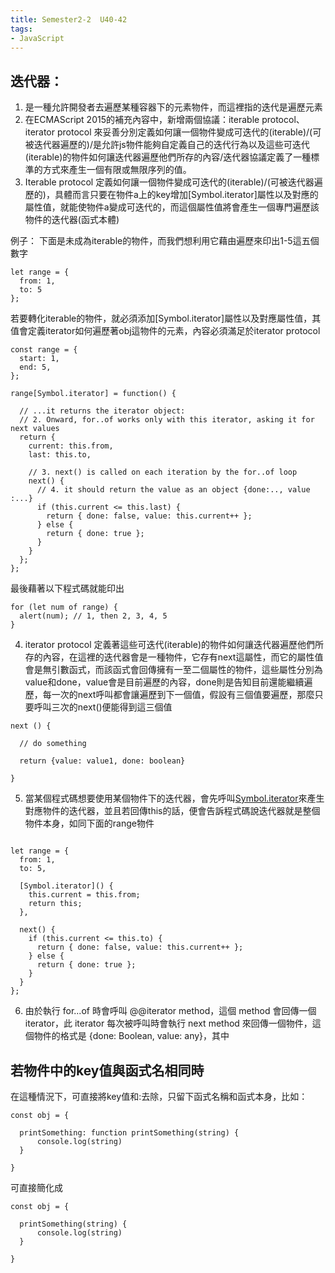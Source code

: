 ```yaml
---
title: Semester2-2  U40-42
tags:
- JavaScript
---
```


## 迭代器：
1. 是一種允許開發者去遍歷某種容器下的元素物件，而這裡指的迭代是遍歷元素
2. 在ECMAScript 2015的補充內容中，新增兩個協議：iterable protocol、iterator protocol 來妥善分別定義如何讓一個物件變成可迭代的(iterable)/(可被迭代器遍歷的)/是允許js物件能夠自定義自己的迭代行為以及這些可迭代(iterable)的物件如何讓迭代器遍歷他們所存的內容/迭代器協議定義了一種標準的方式來產生一個有限或無限序列的值。
3. Iterable protocol 定義如何讓一個物件變成可迭代的(iterable)/(可被迭代器遍歷的)，具體而言只要在物件a上的key增加[Symbol.iterator]屬性以及對應的屬性值，就能使物件a變成可迭代的，而這個屬性值將會產生一個專門遍歷該物件的迭代器(函式本體)


例子： 下面是未成為iterable的物件，而我們想利用它藉由遍歷來印出1-5這五個數字

```
let range = {
  from: 1,
  to: 5
};
```

若要轉化iterable的物件，就必須添加[Symbol.iterator]屬性以及對應屬性值，其值會定義iterator如何遍歷著obj這物件的元素，內容必須滿足於iterator protocol

```
const range = {
  start: 1,
  end: 5,
};

range[Symbol.iterator] = function() {

  // ...it returns the iterator object:
  // 2. Onward, for..of works only with this iterator, asking it for next values
  return {
    current: this.from,
    last: this.to,

    // 3. next() is called on each iteration by the for..of loop
    next() {
      // 4. it should return the value as an object {done:.., value :...}
      if (this.current <= this.last) {
        return { done: false, value: this.current++ };
      } else {
        return { done: true };
      }
    }
  };
};

```

最後藉著以下程式碼就能印出
```
for (let num of range) {
  alert(num); // 1, then 2, 3, 4, 5
}
```

4. iterator protocol 定義著這些可迭代(iterable)的物件如何讓迭代器遍歷他們所存的內容，在這裡的迭代器會是一種物件，它存有next這屬性，而它的屬性值會是無引數函式，而該函式會回傳擁有一至二個屬性的物件，這些屬性分別為value和done，value會是目前遍歷的內容，done則是告知目前還能繼續遍歷，每一次的next呼叫都會讓遍歷到下一個值，假設有三個值要遍歷，那麼只要呼叫三次的next()便能得到這三個值

```
next () {

  // do something

  return {value: value1, done: boolean}

}

```
 

5. 當某個程式碼想要使用某個物件下的迭代器，會先呼叫[Symbol.iterator]()來產生對應物件的迭代器，並且若回傳this的話，便會告訴程式碼說迭代器就是整個物件本身，如同下面的range物件

```

let range = {
  from: 1,
  to: 5,

  [Symbol.iterator]() {
    this.current = this.from;
    return this;
  },

  next() {
    if (this.current <= this.to) {
      return { done: false, value: this.current++ };
    } else {
      return { done: true };
    }
  }
};
```

6. 由於執行 for...of 時會呼叫 @@iterator method，這個 method 會回傳一個 iterator，此 iterator 每次被呼叫時會執行 next method 來回傳一個物件，這個物件的格式是 {done: Boolean, value: any}，其中






## 若物件中的key值與函式名相同時
在這種情況下，可直接將key值和:去除，只留下函式名稱和函式本身，比如：


```
const obj = {

  printSomething: function printSomething(string) {
      console.log(string)
  }

}

```

可直接簡化成


```
const obj = {

  printSomething(string) {
      console.log(string)
  }

}

```
